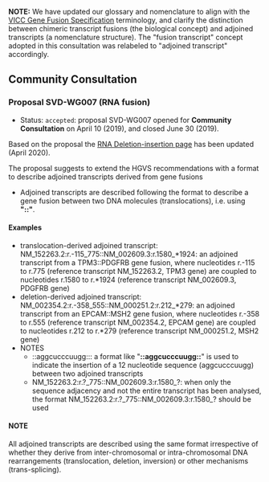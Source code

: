**NOTE:** We have updated our glossary and nomenclature to align with the [VICC Gene Fusion Specification](https://fusions.cancervariants.org/en/latest) terminology, and clarify the distinction between chimeric transcript fusions (the biological concept) and adjoined transcripts (a nomenclature structure). The "fusion transcript" concept adopted in this consultation was relabeled to "adjoined transcript" accordingly.

## Community Consultation

### Proposal SVD-WG007 (RNA fusion)

- Status: <code class="spot1">accepted</code>: proposal SVD-WG007 opened for **Community Consultation** on April 10 (2019), and closed June 30 (2019).

Based on the proposal the [RNA Deletion-insertion page](../recommendations/RNA/delins.md) has been updated (April 2020).

The proposal suggests to extend the HGVS recommendations with a format to describe adjoined transcripts derived from gene fusions

- Adjoined transcripts are described following the format to describe a gene fusion between two DNA molecules (translocations), i.e. using **"::"**.

#### Examples

- translocation-derived adjoined transcript: NM_152263.2:r.-115_775::NM_002609.3:r.1580\_\*1924: an adjoined transcript from a TPM3::PDGFRB gene fusion, where nucleotides r.-115 to r.775 (reference transcript NM_152263.2, TPM3 gene) are coupled to nucleotides r.1580 to r.\*1924 (reference transcript NM_002609.3, PDGFRB gene)
- deletion-derived adjoined transcript: NM_002354.2:r.-358_555::NM_000251.2:r.212\_\*279: an adjoined transcript from an EPCAM::MSH2 gene fusion, where nucleotides r.-358 to r.555 (reference transcript NM_002354.2, EPCAM gene) are coupled to nucleotides r.212 to r.\*279 (reference transcript NM_000251.2, MSH2 gene)
- NOTES
    - ::aggcucccuugg::: a format like "**::aggcucccuugg::**" is used to indicate the insertion of a 12 nucleotide sequence (aggcucccuugg) between two adjoined transcripts
    - NM_152263.2:r.?\_775::NM_002609.3:r.1580\_?: when only the sequence adjacency and not the entire transcript has been analysed, the format NM_152263.2:r.?\_775::NM_002609.3:r.1580\_? should be used

#### NOTE

All adjoined transcripts are described using the same format irrespective of whether they derive from inter-chromosomal or intra-chromosomal DNA rearrangements (translocation, deletion, inversion) or other mechanisms (trans-splicing).
